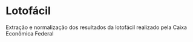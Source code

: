 # Lotofácil 
Extração e normalização dos resultados da lotofácil realizado pela Caixa Econômica Federal

